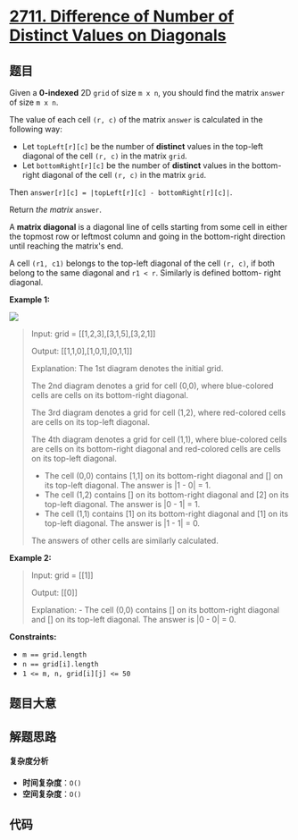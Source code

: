 # [2711. Difference of Number of Distinct Values on Diagonals](https://leetcode.com/problems/difference-of-number-of-distinct-values-on-diagonals/)

## 题目

Given a **0-indexed** 2D `grid` of size `m x n`, you should find the matrix
`answer` of size `m x n`.

The value of each cell `(r, c)` of the matrix `answer` is calculated in the
following way:

- Let `topLeft[r][c]` be the number of **distinct** values in the top-left diagonal of the cell `(r, c)` in the matrix `grid`.
- Let `bottomRight[r][c]` be the number of **distinct** values in the bottom-right diagonal of the cell `(r, c)` in the matrix `grid`.

Then `answer[r][c] = |topLeft[r][c] - bottomRight[r][c]|`.

Return _the matrix_ `answer`.

A **matrix diagonal** is a diagonal line of cells starting from some cell in
either the topmost row or leftmost column and going in the bottom-right
direction until reaching the matrix's end.

A cell `(r1, c1)` belongs to the top-left diagonal of the cell `(r, c)`, if
both belong to the same diagonal and `r1 < r`. Similarly is defined bottom-
right diagonal.

**Example 1:**

![](https://assets.leetcode.com/uploads/2023/04/19/ex2.png)

> Input: grid = [[1,2,3],[3,1,5],[3,2,1]]
>
> Output: [[1,1,0],[1,0,1],[0,1,1]]
>
> Explanation: The 1st diagram denotes the initial grid.
>
> The 2nd diagram denotes a grid for cell (0,0), where blue-colored cells are cells on its bottom-right diagonal.
>
> The 3rd diagram denotes a grid for cell (1,2), where red-colored cells are cells on its top-left diagonal.
>
> The 4th diagram denotes a grid for cell (1,1), where blue-colored cells are cells on its bottom-right diagonal and red-colored cells are cells on its top-left diagonal.
>
> - The cell (0,0) contains [1,1] on its bottom-right diagonal and [] on its top-left diagonal. The answer is |1 - 0| = 1.
> - The cell (1,2) contains [] on its bottom-right diagonal and [2] on its top-left diagonal. The answer is |0 - 1| = 1.
> - The cell (1,1) contains [1] on its bottom-right diagonal and [1] on its top-left diagonal. The answer is |1 - 1| = 0.
>
> The answers of other cells are similarly calculated.

**Example 2:**

> Input: grid = [[1]]
>
> Output: [[0]]
>
> Explanation: - The cell (0,0) contains [] on its bottom-right diagonal and [] on its top-left diagonal. The answer is |0 - 0| = 0.

**Constraints:**

- `m == grid.length`
- `n == grid[i].length`
- `1 <= m, n, grid[i][j] <= 50`

## 题目大意

## 解题思路

#### 复杂度分析

- **时间复杂度**：`O()`
- **空间复杂度**：`O()`

## 代码

```javascript

```
